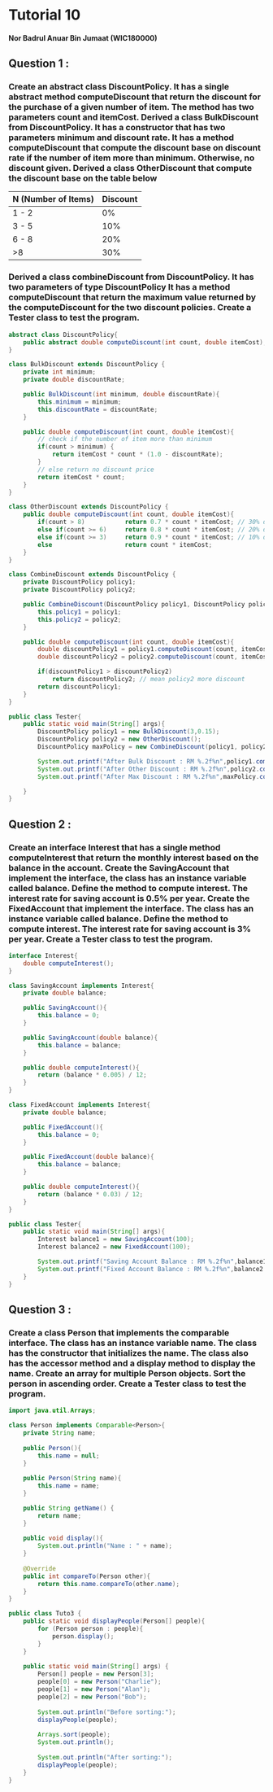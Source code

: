 

# Tutorial 10

#### Nor Badrul Anuar Bin Jumaat (WIC180000)

## Question 1 :

### Create an abstract class DiscountPolicy. It has a single abstract method computeDiscount that return the discount for the purchase of a given number of item. The method has two parameters count and itemCost. Derived a class BulkDiscount from DiscountPolicy. It has a constructor that has two parameters minimum and discount rate. It has a method computeDiscount that compute the discount base on discount rate if the number of item more than minimum. Otherwise, no discount given. Derived a class OtherDiscount that compute the discount base on the table below

| N (Number of Items) | Discount |
|---------------------|----------|
| 1 - 2               | 0%       |
| 3 - 5               | 10%      |
| 6 - 8               | 20%      |
| >8                  | 30%      |

### Derived a class combineDiscount from DiscountPolicy. It has two parameters of type DiscountPolicy It has a method computeDiscount that return the maximum value returned by the computeDiscount for the two discount policies. Create a Tester class to test the program.

```java
abstract class DiscountPolicy{
    public abstract double computeDiscount(int count, double itemCost);
}

class BulkDiscount extends DiscountPolicy {
    private int minimum;
    private double discountRate;

    public BulkDiscount(int minimum, double discountRate){
        this.minimum = minimum;
        this.discountRate = discountRate;
    }

    public double computeDiscount(int count, double itemCost){
        // check if the number of item more than minimum
        if(count > minimum) {
            return itemCost * count * (1.0 - discountRate);
        }
        // else return no discount price
        return itemCost * count;
    }
}

class OtherDiscount extends DiscountPolicy {
    public double computeDiscount(int count, double itemCost){
        if(count > 8)           return 0.7 * count * itemCost; // 30% discount
        else if(count >= 6)     return 0.8 * count * itemCost; // 20% discount
        else if(count >= 3)     return 0.9 * count * itemCost; // 10% discount
        else                    return count * itemCost;
    }
}

class CombineDiscount extends DiscountPolicy {
    private DiscountPolicy policy1;
    private DiscountPolicy policy2;

    public CombineDiscount(DiscountPolicy policy1, DiscountPolicy policy2){
        this.policy1 = policy1;
        this.policy2 = policy2;
    }

    public double computeDiscount(int count, double itemCost){
        double discountPolicy1 = policy1.computeDiscount(count, itemCost);
        double discountPolicy2 = policy2.computeDiscount(count, itemCost);

        if(discountPolicy1 > discountPolicy2)
            return discountPolicy2; // mean policy2 more discount
        return discountPolicy1;
    }
}

public class Tester{
    public static void main(String[] args){
        DiscountPolicy policy1 = new BulkDiscount(3,0.15);
        DiscountPolicy policy2 = new OtherDiscount();
        DiscountPolicy maxPolicy = new CombineDiscount(policy1, policy2);

        System.out.printf("After Bulk Discount : RM %.2f%n",policy1.computeDiscount(10,1));
        System.out.printf("After Other Discount : RM %.2f%n",policy2.computeDiscount(10,1));
        System.out.printf("After Max Discount : RM %.2f%n",maxPolicy.computeDiscount(10,1));

    }
}
```

## Question 2 :

### Create an interface Interest that has a single method computeInterest that return the monthly interest based on the balance in the account. Create the SavingAccount that implement the interface, the class has an instance variable called balance. Define the method to compute interest. The interest rate for saving account is 0.5% per year. Create the FixedAccount that implement the interface. The class has an instance variable called balance. Define the method to compute interest. The interest rate for saving account is 3% per year. Create a Tester class to test the program.
```java
interface Interest{
    double computeInterest();
}

class SavingAccount implements Interest{
    private double balance;

    public SavingAccount(){
        this.balance = 0;
    }

    public SavingAccount(double balance){
        this.balance = balance;
    }

    public double computeInterest(){
        return (balance * 0.005) / 12;
    }
}

class FixedAccount implements Interest{
    private double balance;

    public FixedAccount(){
        this.balance = 0;
    }

    public FixedAccount(double balance){
        this.balance = balance;
    }

    public double computeInterest(){
        return (balance * 0.03) / 12;
    }
}

public class Tester{
    public static void main(String[] args){
        Interest balance1 = new SavingAccount(100);
        Interest balance2 = new FixedAccount(100);

        System.out.printf("Saving Account Balance : RM %.2f%n",balance1.computeInterest());
        System.out.printf("Fixed Account Balance : RM %.2f%n",balance2.computeInterest());
    }
}
```

## Question 3 :

### Create a class Person that implements the comparable interface. The class has an instance variable name. The class has the constructor that initializes the name. The class also has the accessor method and a display method to display the name. Create an array for multiple Person objects. Sort the person in ascending order. Create a Tester class to test the program.
```java
import java.util.Arrays;

class Person implements Comparable<Person>{
    private String name;
    
    public Person(){
        this.name = null;
    }
    
    public Person(String name){
        this.name = name;
    }

    public String getName() {
        return name;
    }
    
    public void display(){
        System.out.println("Name : " + name);
    }
    
    @Override
    public int compareTo(Person other){
        return this.name.compareTo(other.name);
    }
}

public class Tuto3 {
    public static void displayPeople(Person[] people){
        for (Person person : people){
            person.display();
        }
    }
    
    public static void main(String[] args) {
        Person[] people = new Person[3];
        people[0] = new Person("Charlie");
        people[1] = new Person("Alan");
        people[2] = new Person("Bob");
        
        System.out.println("Before sorting:");
        displayPeople(people);
        
        Arrays.sort(people);
        System.out.println();
        
        System.out.println("After sorting:");
        displayPeople(people);
    }
}
```
